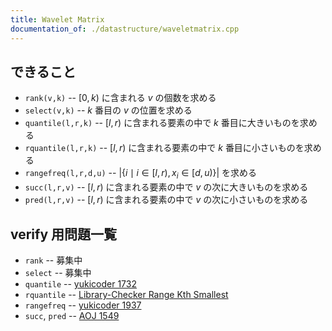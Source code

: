 ```yaml
---
title: Wavelet Matrix
documentation_of: ./datastructure/waveletmatrix.cpp
---
```


## できること
- `rank(v,k)`
-- $\lbrack 0, k)$ に含まれる $v$ の個数を求める
- `select(v,k)`
-- $k$ 番目の $v$ の位置を求める
- `quantile(l,r,k)`
-- $\lbrack l, r)$ に含まれる要素の中で $k$ 番目に大きいものを求める
- `rquantile(l,r,k)`
-- $\lbrack l, r)$ に含まれる要素の中で $k$ 番目に小さいものを求める
- `rangefreq(l,r,d,u)`
-- $\vert \lbrace i \mid i \in \lbrack l, r), x _ i \in \lbrack d, u) \rbrace \vert$ を求める
- `succ(l,r,v)`
-- $\lbrack l, r)$ に含まれる要素の中で $v$ の次に大きいものを求める
- `pred(l,r,v)`
-- $\lbrack l, r)$ に含まれる要素の中で $v$ の次に小さいものを求める

## verify 用問題一覧
- `rank`
-- 募集中
- `select`
-- 募集中
- `quantile`
-- [yukicoder 1732](https://yukicoder.me/problems/1732)
- `rquantile`
-- [Library-Checker Range Kth Smallest](https://judge.yosupo.jp/problem/range_kth_smallest)
- `rangefreq`
-- [yukicoder 1937](https://yukicoder.me/problems/1937)
- `succ`, `pred`
-- [AOJ 1549](http://judge.u-aizu.ac.jp/onlinejudge/description.jsp?id=1549)
